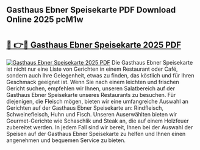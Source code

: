 ## Gasthaus Ebner Speisekarte PDF Download Online 2025 pcM1w

# <h2><a href="http://gcbchok.nevu.top/?p=Gasthaus+Ebner+Speisekarte">🔗 👉🔴 Gasthaus Ebner Speisekarte 2025 PDF</a></h2>

[![Gasthaus Ebner Speisekarte 2025 PDF](https://i.imgur.com/dBaPXMq.png)](http://gcbchok.nevu.top/?p=Gasthaus+Ebner+Speisekarte)
Die Gasthaus Ebner Speisekarte ist nicht nur eine Liste von Gerichten in einem Restaurant oder Café, sondern auch Ihre Gelegenheit, etwas zu finden, das köstlich und für Ihren Geschmack geeignet ist. Wenn Sie nach einem leichten und frischen Gericht suchen, empfehlen wir Ihnen, unseren Salatbereich auf der Gasthaus Ebner Speisekarte unseres Restaurants zu besuchen. Für diejenigen, die Fleisch mögen, bieten wir eine umfangreiche Auswahl an Gerichten auf der Gasthaus Ebner Speisekarte an: Rindfleisch, Schweinefleisch, Huhn und Fisch. Unseren Auserwählten bieten wir Gourmet-Gerichte wie Schaschlik und Steak an, die auf einem Holzfeuer zubereitet werden. In jedem Fall sind wir bereit, Ihnen bei der Auswahl der Speisen auf der Gasthaus Ebner Speisekarte zu helfen und Ihnen einen angenehmen und bequemen Service zu bieten.
